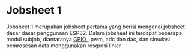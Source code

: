 <h1> Jobsheet 1 </h1>
<p> Jobsheet 1 merupakan jobsheet pertama yang berisi mengenai jobsheet dasar dasar penggunaan ESP32. Dalam jobsheet ini terdapat beberapa modul subjob, diantaranya <a href="https://github.com/alfan459/Embedded-System/tree/master/Jobsheet%201%20Dasar%20Pemrograman%20ESP32/a.%20GPIO">  GPIO </a>, pwm, adc dan dac, dan simulasi pemrosesan data menggunakan resgresi linier </p>

